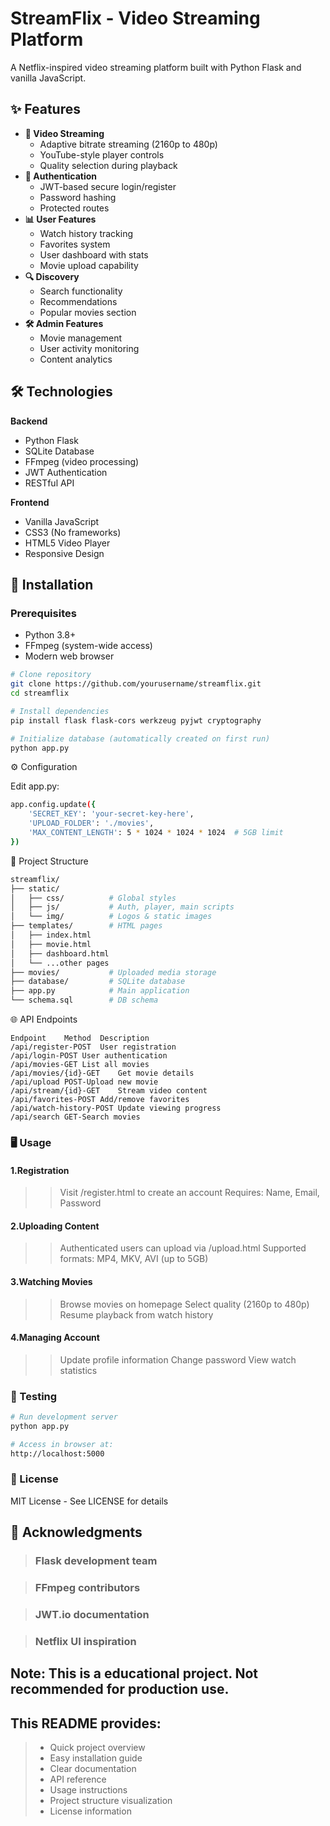 # StreamFlix - Video Streaming Platform


A Netflix-inspired video streaming platform built with Python Flask and vanilla JavaScript.

## ✨ Features

- **🎥 Video Streaming**
  - Adaptive bitrate streaming (2160p to 480p)
  - YouTube-style player controls
  - Quality selection during playback
- **🔐 Authentication**
  - JWT-based secure login/register
  - Password hashing
  - Protected routes
- **📊 User Features**
  - Watch history tracking
  - Favorites system
  - User dashboard with stats
  - Movie upload capability
- **🔍 Discovery**
  - Search functionality
  - Recommendations
  - Popular movies section
- **🛠 Admin Features**
  - Movie management
  - User activity monitoring
  - Content analytics

## 🛠 Technologies

**Backend**
- Python Flask
- SQLite Database
- FFmpeg (video processing)
- JWT Authentication
- RESTful API

**Frontend**
- Vanilla JavaScript
- CSS3 (No frameworks)
- HTML5 Video Player
- Responsive Design

## 🚀 Installation

### Prerequisites
- Python 3.8+
- FFmpeg (system-wide access)
- Modern web browser

```bash
# Clone repository
git clone https://github.com/yourusername/streamflix.git
cd streamflix

# Install dependencies
pip install flask flask-cors werkzeug pyjwt cryptography

# Initialize database (automatically created on first run)
python app.py
```

⚙ Configuration
   
Edit app.py: 
```bash
app.config.update({
    'SECRET_KEY': 'your-secret-key-here',
    'UPLOAD_FOLDER': './movies',
    'MAX_CONTENT_LENGTH': 5 * 1024 * 1024 * 1024  # 5GB limit
})
```

📂 Project Structure
```bash
streamflix/
├── static/
│   ├── css/          # Global styles
│   ├── js/           # Auth, player, main scripts
│   └── img/          # Logos & static images
├── templates/        # HTML pages
│   ├── index.html
│   ├── movie.html
│   ├── dashboard.html
│   └── ...other pages
├── movies/           # Uploaded media storage
├── database/         # SQLite database
├── app.py            # Main application
└── schema.sql        # DB schema
```

🌐 API Endpoints
```
Endpoint	Method	Description
/api/register-POST	User registration
/api/login-POST	User authentication
/api/movies-GET	List all movies
/api/movies/{id}-GET	Get movie details
/api/upload	POST-Upload new movie
/api/stream/{id}-GET	Stream video content
/api/favorites-POST	Add/remove favorites
/api/watch-history-POST	Update viewing progress
/api/search	GET-Search movies
```

### 🖥 Usage
#### 1.Registration

>> Visit /register.html to create an account
>> Requires: Name, Email, Password

#### 2.Uploading Content

>> Authenticated users can upload via /upload.html
>> Supported formats: MP4, MKV, AVI (up to 5GB)

#### 3.Watching Movies

>> Browse movies on homepage
>> Select quality (2160p to 480p)
>> Resume playback from watch history

#### 4.Managing Account

>> Update profile information
>> Change password
>> View watch statistics

### 🧪 Testing
```bash
# Run development server
python app.py

# Access in browser at:
http://localhost:5000
```
### 📜 License
MIT License - See LICENSE for details

## 🙏 Acknowledgments
> ### Flask development team

> ### FFmpeg contributors

> ### JWT.io documentation

> ### Netflix UI inspiration

## Note: This is a educational project. Not recommended for production use.


## This README provides:
> - Quick project overview
> - Easy installation guide
> - Clear documentation
> - API reference
> - Usage instructions
> - Project structure visualization
> - License information


